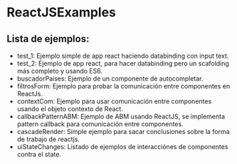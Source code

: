 # ReactJSExamples

## Lista de ejemplos:
- test_1: Ejemplo simple de app react haciendo databinding con input text.
- test_2: Ejemplo de app react, para hacer databinding pero un scafolding más completo y usando ES6.
- buscadorPaises: Ejemplo de un componente de autocompletar.
- filtrosForm: Ejemplo para probar la comunicación entre componentes en ReactJs.
- contextCom: Ejemplo para usar comunicación entre componentes usando el objeto contexto de React.
- callbackPatternABM: Ejemplo de ABM usando ReactJS, se implementa pattern callback para comunicación entre componentes.
- cascadeRender: Simple ejemplo para sacar conclusiones sobre la forma de trabajo de reactjs.
- uiStateChanges: Listado de ejemplos de interacciónes de componentes contra el state.
